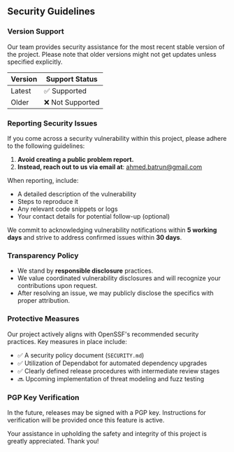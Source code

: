 ## Security Guidelines

### Version Support
Our team provides security assistance for the most recent stable version of the project. Please note that older versions might not get updates unless specified explicitly.

| Version | Support Status     |
|---------|--------------------|
| Latest  | ✅ Supported       |
| Older   | ❌ Not Supported   |

### Reporting Security Issues
If you come across a security vulnerability within this project, please adhere to the following guidelines:
1. **Avoid creating a public problem report.**
2. **Instead, reach out to us via email at**: ahmed.batrun@gmail.com

When reporting, include:
- A detailed description of the vulnerability
- Steps to reproduce it
- Any relevant code snippets or logs
- Your contact details for potential follow-up (optional)

We commit to acknowledging vulnerability notifications within **5 working days** and strive to address confirmed issues within **30 days**.

### Transparency Policy
- We stand by **responsible disclosure** practices.
- We value coordinated vulnerability disclosures and will recognize your contributions upon request.
- After resolving an issue, we may publicly disclose the specifics with proper attribution.

### Protective Measures
Our project actively aligns with OpenSSF's recommended security practices. Key measures in place include:
- ✅ A security policy document (`SECURITY.md`)
- ✅ Utilization of Dependabot for automated dependency upgrades
- ✅ Clearly defined release procedures with intermediate review stages
- 🔜 Upcoming implementation of threat modeling and fuzz testing

### PGP Key Verification
In the future, releases may be signed with a PGP key. Instructions for verification will be provided once this feature is active.

Your assistance in upholding the safety and integrity of this project is greatly appreciated. Thank you!
